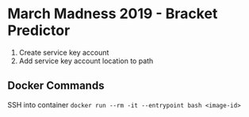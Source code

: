# March Madness 2019 - Bracket Predictor

1) Create service key account
2) Add service key account location to path

## Docker Commands

SSH into container
`docker run --rm -it --entrypoint bash <image-id>`